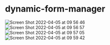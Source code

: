 # dynamic-form-manager

![Screen Shot 2022-04-05 at 09 56 46](https://user-images.githubusercontent.com/72185618/161697026-9dfc9114-3169-4e75-85d7-d8ebbdf10071.png)
![Screen Shot 2022-04-05 at 09 56 57](https://user-images.githubusercontent.com/72185618/161697022-126b3be6-03af-49c3-9665-ead4e181af72.png)
![Screen Shot 2022-04-05 at 09 57 05](https://user-images.githubusercontent.com/72185618/161697021-16bb59bc-d38a-4c75-9fa8-5deba0792f90.png)
![Screen Shot 2022-04-05 at 09 59 42](https://user-images.githubusercontent.com/72185618/161697009-57eec205-13b0-4511-a590-54ebc0750ce5.png)




